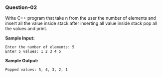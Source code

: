 ### Question-02

Write C++ program that take n from the user the number of elements and insert all the value inside stack after inserting all value inside stack pop all the values and print.

**Sample Input:**

```
Enter the number of elements: 5
Enter 5 values: 1 2 3 4 5
```

**Sample Output:**

```
Popped values: 5, 4, 3, 2, 1
```
